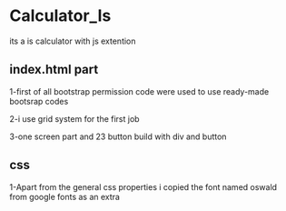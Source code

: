 # Calculator_Is

its a is calculator with js extention

## index.html part

1-first of all bootstrap permission code were used to use ready-made bootsrap codes

2-i use grid system for the first job

3-one screen part and 23 button build with div and button

## css

1-Apart from the general css properties i copied the font named oswald from google fonts as an extra
